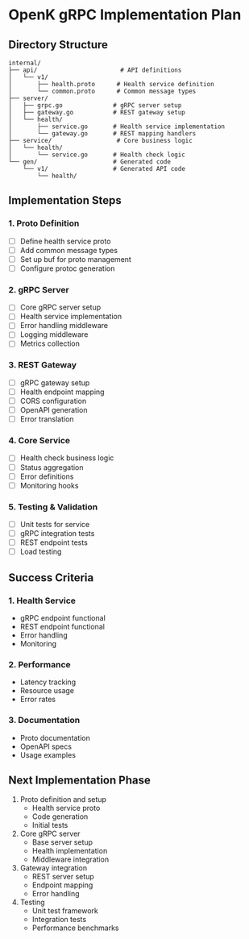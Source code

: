 # OpenK gRPC Implementation Plan

## Directory Structure
```
internal/
├── api/                       # API definitions
│   └── v1/                  
│       ├── health.proto      # Health service definition
│       └── common.proto      # Common message types
├── server/
│   ├── grpc.go              # gRPC server setup
│   ├── gateway.go           # REST gateway setup
│   └── health/             
│       ├── service.go       # Health service implementation
│       └── gateway.go       # REST mapping handlers
├── service/                  # Core business logic
│   └── health/
│       └── service.go       # Health check logic
└── gen/                     # Generated code
    └── v1/                  # Generated API code
        └── health/
```

## Implementation Steps

### 1. Proto Definition
- [ ] Define health service proto
- [ ] Add common message types
- [ ] Set up buf for proto management
- [ ] Configure protoc generation

### 2. gRPC Server
- [ ] Core gRPC server setup
- [ ] Health service implementation
- [ ] Error handling middleware
- [ ] Logging middleware
- [ ] Metrics collection

### 3. REST Gateway
- [ ] gRPC gateway setup
- [ ] Health endpoint mapping
- [ ] CORS configuration
- [ ] OpenAPI generation
- [ ] Error translation

### 4. Core Service
- [ ] Health check business logic
- [ ] Status aggregation
- [ ] Error definitions
- [ ] Monitoring hooks

### 5. Testing & Validation
- [ ] Unit tests for service
- [ ] gRPC integration tests
- [ ] REST endpoint tests
- [ ] Load testing

## Success Criteria

### 1. Health Service
- gRPC endpoint functional
- REST endpoint functional
- Error handling
- Monitoring

### 2. Performance
- Latency tracking
- Resource usage
- Error rates

### 3. Documentation
- Proto documentation
- OpenAPI specs
- Usage examples

## Next Implementation Phase
1. Proto definition and setup
   - Health service proto
   - Code generation
   - Initial tests
2. Core gRPC server
   - Base server setup
   - Health implementation
   - Middleware integration
3. Gateway integration
   - REST server setup
   - Endpoint mapping
   - Error handling
4. Testing
   - Unit test framework
   - Integration tests
   - Performance benchmarks